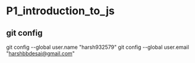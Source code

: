 # P1_introduction_to_js


## git config 
git config --global user.name "harsh932579"
git config --global user.email "harshbbdesai@gmail.com"